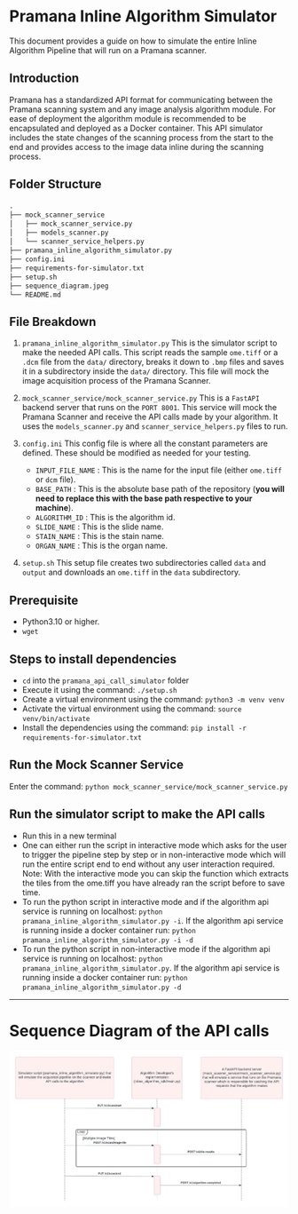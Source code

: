 # Pramana Inline Algorithm Simulator

This document provides a guide on how to simulate the entire Inline Algorithm Pipeline that will run on a Pramana scanner.

## Introduction
Pramana has a standardized API format for communicating between the Pramana scanning system and any image analysis algorithm module. For ease of deployment the algorithm module is recommended to be encapsulated and deployed as a Docker container. This API simulator includes the state changes of the scanning process from the start to the end and provides access to the image data inline during the scanning process.

## Folder Structure
    .
    ├── mock_scanner_service
    │   ├── mock_scanner_service.py
    │   ├── models_scanner.py
    │   └── scanner_service_helpers.py
    ├── pramana_inline_algorithm_simulator.py
    ├── config.ini
    ├── requirements-for-simulator.txt
    ├── setup.sh
    ├── sequence_diagram.jpeg
    └── README.md
## File Breakdown
 1. ```pramana_inline_algorithm_simulator.py```
  This is the  simulator script to make the needed API calls. This script reads the sample ```ome.tiff``` or a ```.dcm``` file from the ```data/``` directory, breaks it down to ```.bmp``` files and saves it in a subdirectory inside the ```data/``` directory. This file will mock the image acquisition process of the Pramana Scanner.

2. ```mock_scanner_service/mock_scanner_service.py```
This is a ```FastAPI``` backend server that runs on the ```PORT 8001```. This service will mock the Pramana Scanner and receive the API calls made by your algorithm. It uses the ```models_scanner.py``` and ```scanner_service_helpers.py``` files to run.

3. ```config.ini```
 This config file is where all the constant parameters are defined. These should be modified as
 needed for your testing.
    - ```INPUT_FILE_NAME``` : This is the name for the input file (either ```ome.tiff``` or ```dcm``` file).
    - ```BASE_PATH``` : This is the absolute base path of the repository  (**you will need to replace this with the base path respective to your machine**).
    - ```ALGORITHM_ID``` : This is the algorithm id.
    - ```SLIDE_NAME``` : This is the slide name.
    - ```STAIN_NAME``` : This is the stain name.
    - ```ORGAN_NAME``` : This is the organ name.
4. ```setup.sh```
This setup file creates two subdirectories called ```data``` and ```output``` and downloads an ```ome.tiff``` in the ```data``` subdirectory.

## Prerequisite 
- Python3.10 or higher.
- `wget`

## Steps to install dependencies
- ```cd``` into the ```pramana_api_call_simulator``` folder
- Execute it using the command: ```./setup.sh```  
- Create a virtual environment using the command: ```python3 -m venv venv```
- Activate the virtual environment using the command: ```source venv/bin/activate```
- Install the dependencies using the command: ```pip install -r requirements-for-simulator.txt```

## Run the Mock Scanner Service
Enter the command: ```python mock_scanner_service/mock_scanner_service.py```

## Run the simulator script to make the API calls
- Run this in a new terminal
- One can either run the script in interactive mode which asks for the user to trigger the pipeline step by step or in non-interactive mode which will run the entire script end to end without any user interaction required. Note: With the interactive mode you can skip the function which extracts the tiles from the ome.tiff you have already ran the script before to save time.
- To run the python script in interactive mode and if the algorithm api service is running on localhost:  ```python pramana_inline_algorithm_simulator.py -i```. If the algorithm api service is running inside a docker container run: ```python pramana_inline_algorithm_simulator.py -i -d```
- To run the python script in non-interactive mode if the algorithm api service is running on localhost: ```python pramana_inline_algorithm_simulator.py```. If the algorithm api service is running inside a docker container run: ```python pramana_inline_algorithm_simulator.py -d```

----
# Sequence Diagram of the API calls
![Sequence Diagram of the API calls](sequence_diagram.jpeg)
